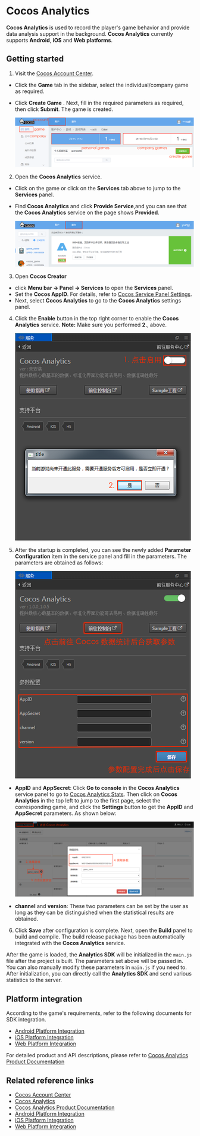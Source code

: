 # Cocos Analytics

**Cocos Analytics** is used to record the player's game behavior and provide data analysis support in the background. **Cocos Analytics** currently supports  **Android**, **iOS** and **Web platforms**.

## Getting started

1. Visit the [Cocos Account Center](https://auth.cocos.com/#/). 
  - Click the **Game** tab in the sidebar, select the individual/company game as required. 
  - Click **Create Game** . Next, fill in the required parameters as required, then click **Submit**. The game is created.

    ![](cocos-analytics/game.png)

2. Open the **Cocos Analytics** service. 
  - Click on the game or click on the **Services** tab above to jump to the **Services** panel. 
  - Find **Cocos Analytics** and click **Provide Service**,and you can see that the **Cocos Analytics** service on the page shows **Provided**.

    ![](cocos-analytics/analytics_service.png)

3. Open **Cocos Creator**
  - click **Menu bar -> Panel -> Services** to open the **Services** panel. 
  - Set the **Cocos AppID**. For details, refer to [Cocos Service Panel Settings](cocos-services.md). 
  - Next, select **Cocos Analytics** to go to the **Cocos Analytics** settings panel.

4. Click the **Enable** button in the top right corner to enable the **Cocos Analytics** service. 
    __Note:__ Make sure you performed __2.__, above.

    ![](cocos-analytics/enable_analytics.png)

5. After the startup is completed, you can see the newly added **Parameter Configuration** item in the service panel and fill in the parameters. The parameters are obtained as follows:

    ![](cocos-analytics/analytics_properties.png)

  - **AppID** and **AppSecret**: Click **Go to console** in the **Cocos Analytics** service panel to go to [Cocos Analytics Stats](https://analytics.cocos.com/). Then click on **Cocos Analytics** in the top left to jump to the first page, select the corresponding game, and click the **Settings** button to get the **AppID** and **AppSecret** parameters. As shown below:

    ![](cocos-analytics/get_properties.png)

  - **channel** and **version**: These two parameters can be set by the user as long as they can be distinguished when the statistical results are obtained.

6. Click **Save** after configuration is complete. Next, open the **Build** panel to build and compile. The build release package has been automatically integrated with the **Cocos Analytics** service.

After the game is loaded, the **Analytics SDK** will be initialized in the `main.js` file after the project is built. The parameters set above will be passed in. You can also manually modify these parameters in `main.js` if you need to. After initialization, you can directly call the **Analytics SDK** and send various statistics to the server.

## Platform integration

According to the game's requirements, refer to the following documents for SDK integration.

- [Android Platform Integration](https://analytics.cocos.com/docs/manual_android.html)
- [iOS Platform Integration](https://analytics.cocos.com/docs/manual_ios.html)
- [Web Platform Integration](https://analytics.cocos.com/docs/manual_h5.html)

For detailed product and API descriptions, please refer to [Cocos Analytics Product Documentation](https://analytics.cocos.com/docs)

## Related reference links

- [Cocos Account Center](https://auth.cocos.com/#/)
- [Cocos Analytics](https://analytics.cocos.com/)
- [Cocos Analytics Product Documentation](https://analytics.cocos.com/docs)
- [Android Platform Integration](https://analytics.cocos.com/docs/manual_android.html)
- [iOS Platform Integration](https://analytics.cocos.com/docs/manual_ios.html)
- [Web Platform Integration](https://analytics.cocos.com/docs/manual_h5.html)
